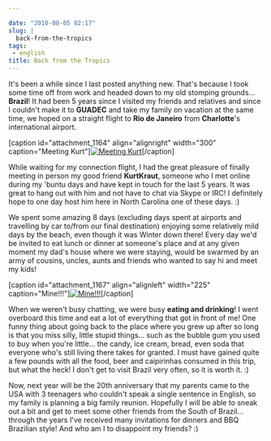 ```yaml
---

date: "2010-08-05 02:17"
slug: |
  back-from-the-tropics
tags:
 - english
title: Back from the Tropics
---
```


It's been a while since I last posted anything new. That's because I
took some time off from work and headed down to my old stomping
grounds... **Brazil**! It had been 5 years since I visited my friends
and relatives and since I couldn't make it to **GUADEC** and take my
family on vacation at the same time, we hoped on a straight flight to
**Rio de Janeiro** from **Charlotte**\'s international airport.

\[caption id="attachment_1164" align="alignright" width="300"
caption="Meeting Kurt"\][![Meeting
Kurt](http://www.ogmaciel.com/wp-content/uploads/2010/08/Imagem0105-300x225.jpg)](http://www.ogmaciel.com/wp-content/uploads/2010/08/Imagem0105.jpg)\[/caption\]

While waiting for my connection flight, I had the great pleasure of
finally meeting in person my good friend **KurtKraut**, someone who I
met online during my 'buntu days and have kept in touch for the last 5
years. It was great to hang out with him and not have to chat via Skype
or IRC! I definitely hope to one day host him here in North Carolina one
of these days. :)

We spent some amazing 8 days (excluding days spent at airports and
travelling by car to/from our final destination) enjoying some
relatively mild days by the beach, even though it was Winter down there!
Every day we'd be invited to eat lunch or dinner at someone's place and
at any given moment my dad's house where we were staying, would be
swarmed by an army of cousins, uncles, aunts and friends who wanted to
say hi and meet my kids!

\[caption id="attachment_1167" align="alignleft" width="225"
caption="Mine!!!"\][![Mine!!!](http://www.ogmaciel.com/wp-content/uploads/2010/08/dscn1116_1-225x300.jpg)](http://www.ogmaciel.com/wp-content/uploads/2010/08/dscn1116_1.jpg)\[/caption\]

When we weren't busy chatting, we were busy **eating and drinking**! I
went overboard this time and eat a lot of everything that got in front
of me! One funny thing about going back to the place where you grew up
after so long is that you miss silly, little stupid things... such as
the bubble gum you used to buy when you're little... the candy, ice
cream, bread, even soda that everyone who's still living there takes for
granted. I must have gained quite a few pounds with all the food, beer
and caipirinhas consumed in this trip, but what the heck! I don't get to
visit Brazil very often, so it is worth it. :)

Now, next year will be the 20th anniversary that my parents came to the
USA with 3 teenagers who couldn't speak a single sentence in English, so
my family is planning a big family reunion. Hopefully I will be able to
sneak out a bit and get to meet some other friends from the South of
Brazil... through the years I've received many invitations for dinners
and BBQ Brazilian style! And who am I to disappoint my friends? :)
